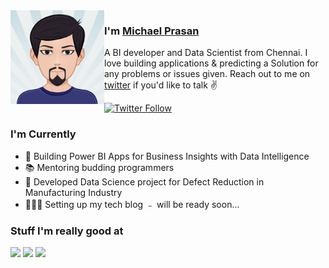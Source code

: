 <img align="left" width="150" height="150" alt="Dani Akash" src="https://github.com/Pyprasan/Pyprasan/blob/main/AvatarMaker.png"/>

### I'm [Michael Prasan][homepage]

A BI developer and Data Scientist from Chennai. I love building applications & predicting a Solution for any problems or issues given. Reach out to me on [twitter][twitter] if you'd like to talk ✌️

[![Twitter Follow](https://img.shields.io/twitter/follow/PrasanMichael?color=%20%2300acee&label=Follow%20me%20on%20Twitter&style=for-the-badge)][twitter]

### I'm Currently

- 📱 Building  Power BI Apps for Business Insights with Data Intelligence
- 📚 Mentoring budding programmers
- 📖 Developed Data Science project for Defect Reduction in Manufacturing Industry
- 👷🏽‍♂️ Setting up my tech blog ﹣ will be ready soon...

### Stuff I'm really good at

<p>
  <img height="40" src="https://upload.wikimedia.org/wikipedia/commons/f/f8/Python_logo_and_wordmark.svg">
  <img height="40" src="https://upload.wikimedia.org/wikipedia/commons/a/a8/Microsoft_Azure_Logo.svg">
  <img height="40" src="https://upload.wikimedia.org/wikipedia/commons/6/61/Power-BI-logo-300x79.png">
</p>



[homepage]: https://
[twitter]: https://twitter.com/PrasanMichael
[twitch]: https://
[rn-toolkit]: https://github.com/react-native-toolkit
[reddit]: https://
[github]: https://github.com/Pyprasan
[trello-board]: https://
[pickyourtrail]: https://

